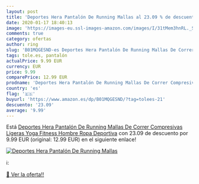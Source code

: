 ```yaml
---
layout: post
title: 'Deportes Hera Pantalón De Running Mallas al 23.09 % de descuento'
date: 2020-01-17 18:40:13
image: 'https://images-eu.ssl-images-amazon.com/images/I/31tMem3hnRL._SL200_.jpg'
comments: true
category: ofertas
author: ring
slug: 'B01MQGESND-es Deportes Hera Pantalón De Running Mallas De Correr...'
tags: tole.es, pantalón
actualPrice: 9.99 EUR
currency: EUR
price: 9.99
comparePrice: 12.99 EUR
prodname: 'Deportes Hera Pantalón De Running Mallas De Correr Compresivas Ligeras Yoga Fitness Hombre Ropa Deportiva'
country: 'es'
flag: '🇪🇸'
buyurl: 'https://www.amazon.es/dp/B01MQGESND/?tag=tolees-21'
descuento: '23.09'
average: '9.99'
---
```


Está [Deportes Hera Pantalón De Running Mallas De Correr Compresivas Ligeras Yoga Fitness Hombre Ropa Deportiva](https://www.amazon.es/dp/B01MQGESND/?tag=tolees-21) con 23.09 de descuento por 9.99 EUR (original: 12.99 EUR) en el siguiente enlace!

[![Deportes Hera Pantalón De Running Mallas](https://images-eu.ssl-images-amazon.com/images/I/31tMem3hnRL._SL200_.jpg)](https://www.amazon.es/dp/B01MQGESND/?tag=tolees-21)

ℹ️:


[🛒 Ver la oferta!!](https://www.amazon.es/dp/B01MQGESND/?tag=tolees-21)

